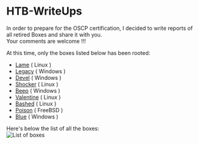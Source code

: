 # HTB-WriteUps


In order to prepare for the OSCP certification, I decided to write reports of all retired Boxes and share it with you. <br>
Your comments are welcome !!!


At this time, only the boxes listed below has been rooted:
- [Lame](https://github.com/s-farhat/HTB-WriteUps/blob/master/Lame.md) ( Linux )
- [Legacy]() ( Windows )
- [Devel]() ( Windows )
- [Shocker]() ( Linux )
- [Beep]() ( Windows )
- [Valentine]() ( Linux )
- [Bashed]() ( Linux )
- [Poison](https://github.com/s-farhat/HTB-WriteUps/blob/master/Poison.md) ( FreeBSD )
- [Blue]() ( Windows )



Here's below the list of all the boxes:<br>
![List of boxes](https://i.redd.it/sj5beq6ejld21.jpg)
